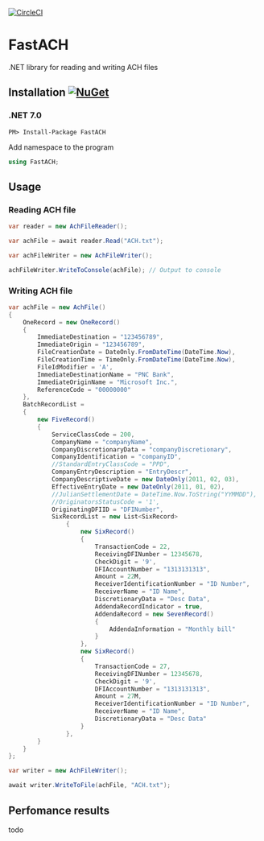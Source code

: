 [![CircleCI](https://dl.circleci.com/status-badge/img/circleci/WCT5H9fXuyQcpJQ1Sfb13U/BoxnGAvKKRXYvq1VrtDyaF/tree/master.svg?style=shield&circle-token=253f4e8ac4b2923770cf508b09a77ce98e8ff63e)](https://dl.circleci.com/status-badge/redirect/circleci/WCT5H9fXuyQcpJQ1Sfb13U/BoxnGAvKKRXYvq1VrtDyaF/tree/master)

# FastACH
.NET library for reading and writing ACH files

## Installation [![NuGet](https://img.shields.io/nuget/v/FastACH.svg)](https://www.nuget.org/packages/FastACH/)

### .NET 7.0
	PM> Install-Package FastACH

Add namespace to the program

``` csharp
using FastACH;
```

## Usage

### Reading ACH file
``` csharp
var reader = new AchFileReader();

var achFile = await reader.Read("ACH.txt");

var achFileWriter = new AchFileWriter();

achFileWriter.WriteToConsole(achFile); // Output to console
```

### Writing ACH file
``` csharp
var achFile = new AchFile()
{
    OneRecord = new OneRecord()
    {
        ImmediateDestination = "123456789",
        ImmediateOrigin = "123456789",
        FileCreationDate = DateOnly.FromDateTime(DateTime.Now),
        FileCreationTime = TimeOnly.FromDateTime(DateTime.Now),
        FileIdModifier = 'A',
        ImmediateDestinationName = "PNC Bank",
        ImmediateOriginName = "Microsoft Inc.",
        ReferenceCode = "00000000"
    },
    BatchRecordList =
    {
        new FiveRecord()
        {
            ServiceClassCode = 200,
            CompanyName = "companyName",
            CompanyDiscretionaryData = "companyDiscretionary",
            CompanyIdentification = "companyID",
            //StandardEntryClassCode = "PPD",
            CompanyEntryDescription = "EntryDescr",
            CompanyDescriptiveDate = new DateOnly(2011, 02, 03),
            EffectiveEntryDate = new DateOnly(2011, 01, 02),
            //JulianSettlementDate = DateTime.Now.ToString("YYMMDD"),
            //OriginatorsStatusCode = '1',
            OriginatingDFIID = "DFINumber",
            SixRecordList = new List<SixRecord>
                {
                    new SixRecord()
                    {
                        TransactionCode = 22,
                        ReceivingDFINumber = 12345678,
                        CheckDigit = '9',
                        DFIAccountNumber = "1313131313",
                        Amount = 22M,
                        ReceiverIdentificationNumber = "ID Number",
                        ReceiverName = "ID Name",
                        DiscretionaryData = "Desc Data",
                        AddendaRecordIndicator = true,
                        AddendaRecord = new SevenRecord()
                        {
                            AddendaInformation = "Monthly bill"
                        }
                    },
                    new SixRecord()
                    {
                        TransactionCode = 27,
                        ReceivingDFINumber = 12345678,
                        CheckDigit = '9',
                        DFIAccountNumber = "1313131313",
                        Amount = 27M,
                        ReceiverIdentificationNumber = "ID Number",
                        ReceiverName = "ID Name",
                        DiscretionaryData = "Desc Data"
                    }
                },
        }
    }
};

var writer = new AchFileWriter();

await writer.WriteToFile(achFile, "ACH.txt");
```

## Perfomance results
todo